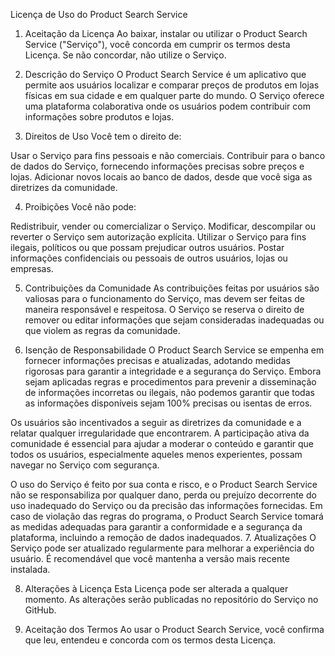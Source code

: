 Licença de Uso do Product Search Service
1. Aceitação da Licença
Ao baixar, instalar ou utilizar o Product Search Service ("Serviço"), você concorda em cumprir os termos desta Licença. Se não concordar, não utilize o Serviço.

2. Descrição do Serviço
O Product Search Service é um aplicativo que permite aos usuários localizar e comparar preços de produtos em lojas físicas em sua cidade e em qualquer parte do mundo. O Serviço oferece uma plataforma colaborativa onde os usuários podem contribuir com informações sobre produtos e lojas.

3. Direitos de Uso
Você tem o direito de:

Usar o Serviço para fins pessoais e não comerciais.
Contribuir para o banco de dados do Serviço, fornecendo informações precisas sobre preços e lojas.
Adicionar novos locais ao banco de dados, desde que você siga as diretrizes da comunidade.

4. Proibições
Você não pode:

Redistribuir, vender ou comercializar o Serviço.
Modificar, descompilar ou reverter o Serviço sem autorização explícita.
Utilizar o Serviço para fins ilegais, políticos ou que possam prejudicar outros usuários.
Postar informações confidenciais ou pessoais de outros usuários, lojas ou empresas.

5. Contribuições da Comunidade
As contribuições feitas por usuários são valiosas para o funcionamento do Serviço, mas devem ser feitas de maneira responsável e respeitosa.
O Serviço se reserva o direito de remover ou editar informações que sejam consideradas inadequadas ou que violem as regras da comunidade.

6. Isenção de Responsabilidade
O Product Search Service se empenha em fornecer informações precisas e atualizadas, adotando medidas rigorosas para garantir a integridade e a segurança do Serviço. Embora sejam aplicadas regras e procedimentos para prevenir a disseminação de informações incorretas ou ilegais, não podemos garantir que todas as informações disponíveis sejam 100% precisas ou isentas de erros.

Os usuários são incentivados a seguir as diretrizes da comunidade e a relatar qualquer irregularidade que encontrarem. A participação ativa da comunidade é essencial para ajudar a moderar o conteúdo e garantir que todos os usuários, especialmente aqueles menos experientes, possam navegar no Serviço com segurança.

O uso do Serviço é feito por sua conta e risco, e o Product Search Service não se responsabiliza por qualquer dano, perda ou prejuízo decorrente do uso inadequado do Serviço ou da precisão das informações fornecidas. Em caso de violação das regras do programa, o Product Search Service tomará as medidas adequadas para garantir a conformidade e a segurança da plataforma, incluindo a remoção de dados inadequados.
7. Atualizações
O Serviço pode ser atualizado regularmente para melhorar a experiência do usuário. É recomendável que você mantenha a versão mais recente instalada.

8. Alterações à Licença
Esta Licença pode ser alterada a qualquer momento. As alterações serão publicadas no repositório do Serviço no GitHub.

9. Aceitação dos Termos
Ao usar o Product Search Service, você confirma que leu, entendeu e concorda com os termos desta Licença.

